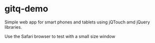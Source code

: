 gitq-demo
=========

Simple web app for smart phones and tablets using jQTouch amd jQuery libraries.

Use the Safari browser to test with a small size window
